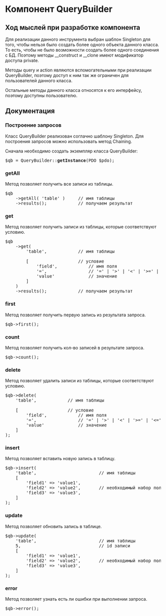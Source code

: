 <h1>Компонент QueryBuilder</h1>

<h2>Ход мыслей при разработке компонента</h2>
<p>Для реализации данного инструмента выбран шаблон Singleton для того, чтобы нельзя было создать более одного объекта данного класса. То есть, чтобы не было возможности создать более одного соединения с БД. Поэтому методы __construct и __clone имеют модификатор доступа private.</p>
<p>Методы query и action являются вспомогательными при реализации QueryBuilder, поэтому доступ к ним так же ограничен для пользователей данного класса.</p>
<p>Остальные методы данного класса относятся к его интерфейсу, поэтому доступны пользователю.</p>

<h2>Документация</h2>

<h3>Построение запросов</h3>
<p>Класс QueryBuilder реализован соглачно шаблону Singleton. Для построения запросов можно использовать метод Chaining.</p>
<p>Сначала необходимо создать экземпляр класса QueryBuilder:</p>

<pre>$qb = QueryBuilder::<b>getInstance</b>(PDO $pdo);</pre>


<h3>getAll</h3>
<p>Метод позволяет получить все записи из таблицы.</p>

<pre>
$qb
    ->getAll( 'table' )     <span class="pl-c">// имя таблицы</span>
    ->results();            <span class="pl-c">// получаем результат</span>
</pre>


<h3>get</h3>
<p>Метод позволяет получить записи из таблицы, которые соответствуют условию.</p>

<pre>
$qb
    ->get(
        'table',            <span class="pl-c">// имя таблицы</span>
        
        [                   <span class="pl-c">// условие</span>
            'field',            <span class="pl-c">// имя поля</span>
            '=',                <span class="pl-c">// '=' | '>' | '<' | '>=' | '<=' - необходимый условный знак</span>
            'value'             <span class="pl-c">// значение</span>
        ]
    )
    ->results();            <span class="pl-c">// получаем результат</span>
</pre>


<h3>first</h3>
<p>Метод позволяет получить первую запись из результата запроса.</p>

<pre>
$qb->first();
</pre>


<h3>count</h3>
<p>Метод позволяет получить кол-во записей в результате запроса.</p>

<pre>
$qb->count();
</pre>


<h3>delete</h3>
<p>Метод позволяет удалить записи из таблицы, которые соответствуют условию.</p>

<pre>
$qb->delete(
    'table',            <span class="pl-c">// имя таблицы</span>
                  
    [                   <span class="pl-c">// условие</span>
        'field',            <span class="pl-c">// имя поля</span>
        '=',                <span class="pl-c">// '=' | '>' | '<' | '>=' | '<=' - необходимый условный знак</span>
        'value'             <span class="pl-c">// значение</span>
    ]
);
</pre>


<h3>insert</h3>
<p>Метод позволяет вставить новую запись в таблицу.</p>

<pre>
$qb->insert(
    'table',                        <span class="pl-c">// имя таблицы</span>
    [                               
        'field1' => 'value1',
        'field2' => 'value2',       <span class="pl-c">// необходимый набор полей со значениями</span>
        'field3' => 'value3',
    ]
);
</pre>


<h3>update</h3>
<p>Метод позволяет обновить запись в таблице.</p>

<pre>
$qb->update(
    'table',                        <span class="pl-c">// имя таблицы</span>
    5,                              <span class="pl-c">// id записи</span>
    [                               
        'field1' => 'value1',
        'field2' => 'value2',       <span class="pl-c">// необходимый набор полей со значениями</span>
        'field3' => 'value3',
    ]
);
</pre>


<h3>error</h3>
<p>Метод позволяет узнать есть ли ошибки при выполнении запроса.</p>

<pre>
$qb->error();
</pre>
